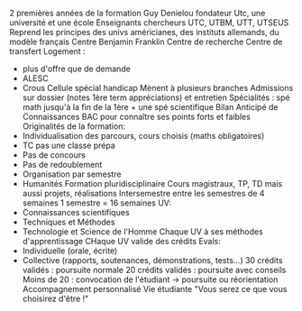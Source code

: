 2 premières années de la formation
Guy Denielou fondateur
Utc, une université et une école
Enseignants chercheurs
UTC, UTBM, UTT, UTSEUS
Reprend les principes des univs américianes, des instituts allemands, du modèle français
Centre Benjamin Franklin
Centre de recherche
Centre de transfert
Logement :
- plus d'offre que de demande
- ALESC
- Crous
Cellule spécial handicap
Mènent à plusieurs branches
Admissions sur dossier (notes 1ère term appréciations) et entretien
Spécialités : spé math jusqu'à la fin de la 1ère + une spé scientifique
Bilan Anticipé de Connaissances BAC pour connaître ses points forts et faibles
Originalités de la formation:
- Individualisation des parcours, cours choisis (maths obligatoires)
- TC pas une classe prépa
- Pas de concours
- Pas de redoublement
- Organisation par semestre
- Humanités
Formation pluridisciplinaire
Cours magistraux, TP, TD mais aussi projets, réalisations
Intersemestre entre les semestres de 4 semaines
1 semestre = 16 semaines
UV:
- Connaissances scientifiques
- Techniques et Méthodes
- Technologie et Science de l'Homme
Chaque UV à ses méthodes d'apprentissage
CHaque UV valide des crédits
Evals:
- Individuelle (orale, écrite)
- Collective (rapports, soutenances, démonstrations, tests...)
30 crédits validés : poursuite normale
20 crédits validés : poursuite avec conseils
Moins de 20 : convocation de l'étudiant -> poursuite ou réorientation
Accompagnement personnalisé
Vie étudiante
"Vous serez ce que vous choisirez d'être !"